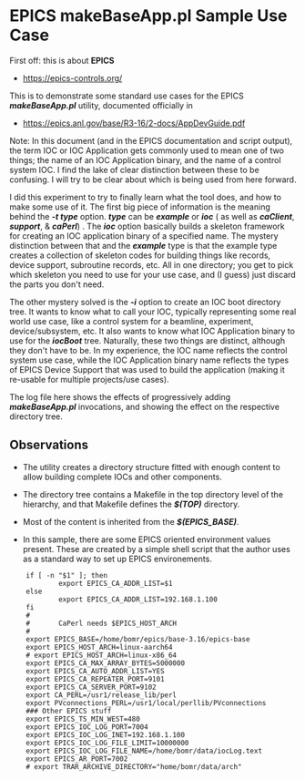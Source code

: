 # EPICS makeBaseApp.pl Sample Use Case

First off: this is about **EPICS** 
* https://epics-controls.org/

This is to demonstrate some standard use cases for the EPICS **_makeBaseApp.pl_** utility, documented officially in
* https://epics.anl.gov/base/R3-16/2-docs/AppDevGuide.pdf

Note: In this document (and in the EPICS documentation and script output), the term IOC or IOC Application
gets commonly used to mean one of two things; the name of an IOC Application binary, and the name of a control system 
IOC. I find the lake of clear distinction between these to be confusing. I will try to be clear about which is
being used from here forward.

I did this experiment to try to finally learn what the tool does, and how to make some use of it.
The first big piece of information is the meaning behind the **_-t type_** option. **_type_** can be **_example_** or **_ioc_** ( as well as **_caClient_**, **_support_**, & **_caPerl_**)
. 
The **_ioc_** option basically builds a skeleton framework for creating an IOC application binary of a specified name. 
The mystery distinction between that and the **_example_** type is that the example type creates a collection of skeleton
codes for building things like records, device support, subroutine records, etc. All in one directory; you get 
to pick which skeleton you need to use for your use case, and (I guess) just discard the parts you don't need.

The other mystery solved is the **_-i_** option to create an IOC boot directory tree. It wants to know what to call your 
IOC, typically representing some real world use case, like a control system for a beamline, experiment, device/subsystem, etc.
It also wants to know what IOC Application binary to use for the **_iocBoot_** tree. Naturally, these two things are 
distinct, although they don't have to be. In my experience, the IOC name reflects the control system use case, while the
IOC Application binary name reflects the types of EPICS Device Support that was used to build the application (making it
re-usable for multiple projects/use cases).

The log file here shows the effects of progressively adding **_makeBaseApp.pl_** invocations, and showing the effect on the 
respective directory tree.

## Observations
* The utility creates a directory structure fitted with enough content to allow building complete IOCs and other components.
* The directory tree contains a Makefile in the top directory level of the hierarchy, and that Makefile defines the **_$(TOP)_** directory. 
* Most of the content is inherited from the **_$(EPICS_BASE)_**.

* In this sample, there are some EPICS oriented environment values present. These are created by a simple shell script that the author uses as a standard way to set up EPICS environements.
```
    if [ -n "$1" ]; then
            export EPICS_CA_ADDR_LIST=$1
    else
            export EPICS_CA_ADDR_LIST=192.168.1.100
    fi
    #
    #       CaPerl needs $EPICS_HOST_ARCH
    #
    export EPICS_BASE=/home/bomr/epics/base-3.16/epics-base
    export EPICS_HOST_ARCH=linux-aarch64
    # export EPICS_HOST_ARCH=linux-x86_64
    export EPICS_CA_MAX_ARRAY_BYTES=5000000
    export EPICS_CA_AUTO_ADDR_LIST=YES
    export EPICS_CA_REPEATER_PORT=9101
    export EPICS_CA_SERVER_PORT=9102
    export CA_PERL=/usr1/release_lib/perl
    export PVconnections_PERL=/usr1/local/perllib/PVconnections
    ### Other EPICS stuff
    export EPICS_TS_MIN_WEST=480
    export EPICS_IOC_LOG_PORT=7004
    export EPICS_IOC_LOG_INET=192.168.1.100
    export EPICS_IOC_LOG_FILE_LIMIT=10000000
    export EPICS_IOC_LOG_FILE_NAME=/home/bomr/data/iocLog.text
    export EPICS_AR_PORT=7002
    # export TRAR_ARCHIVE_DIRECTORY="home/bomr/data/arch"
```
